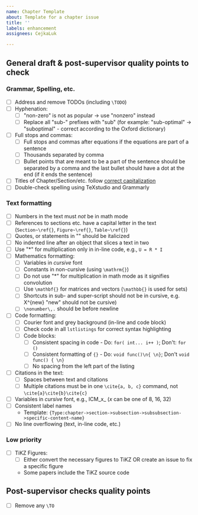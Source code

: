 ```yaml
---
name: Chapter Template
about: Template for a chapter issue
title: ''
labels: enhancement
assignees: CejkaLuk

---
```


## General draft & post-supervisor quality points to check
### Grammar, Spelling, etc.
- [ ] Address and remove TODOs (including `\TODO`)
- [ ] Hyphenation:
  - [ ] "non-zero" is not as popular -> use "nonzero" instead
  - [ ] Replace all "sub-" prefixes with "sub" (for example: "sub-optimal" -> "suboptimal" - correct according to the Oxford dictionary)
- [ ] Full stops and commas:
  - [ ] Full stops and commas after equations if the equations are part of a sentence
  - [ ] Thousands separated by comma
  - [ ] Bullet points that are meant to be a part of the sentence should be separated by a comma and the last bullet should have a dot at the end (if it ends the sentence)
- [ ] Titles of Chapter/Section/etc. follow [correct capitalization](https://ksi.fjfi.cvut.cz/aktualne/anglicky-nazev-prace-pravidla-pro-psani-velkychmalych-pismen)
- [ ] Double-check spelling using TeXstudio and Grammarly
### Text formatting
- [ ] Numbers in the text must *not* be in math mode
- [ ] References to sections etc. have a capital letter in the text (`Section~\ref{}`, `Figure~\ref{}`, `Table~\ref{}`)
- [ ] Quotes, or statements in "" should be italicized
- [ ] No indented line after an object that slices a text in two
- [ ] Use "*" for multiplication only in in-line code, e.g., `U = R * I`
- [ ] Mathematics formatting:
  - [ ] Variables in _cursive_ font
  - [ ] Constants in non-cursive (using `\mathrm{}`)
  - [ ] Do not use "*" for multiplication in math mode as it signifies convolution
  - [ ] Use `\mathbf{}` for matrices and vectors (`\mathbb{}` is used for sets)
  - [ ] Shortcuts in sub- and super-script should not be in cursive, e.g. X^{new} "new" should not be cursive)
  - [ ]  `\nonumber\,.` should be before newline
- [ ] Code formatting:
  - [ ] Courier font and grey background (in-line and code block)
  - [ ] Check code in all `lstlistings` for correct syntax highlighting
  - [ ] Code blocks:
    - [ ] Consistent spacing in code - Do: `for( int... i++ )`; Don't: `for ()`
    - [ ] Consistent formatting of `{}` - Do: `void func()\n{ \n}`; Don't `void func() { \n}`
    - [ ] No spacing from the left part of the listing
- [ ] Citations in the text:
  - [ ] Spaces between text and citations
  - [ ] Multiple citations must be in one `\cite{a, b, c}` command, not `\cite{a}\cite{b}\cite{c}`
- [ ] Variables in _cursive_ font, e.g., ICM_x_ (_x_ can be one of 8, 16, 32)
- [ ] Consistent label names
  - Template: `{Type:chapter->section->subsection->subsubsection->specific-content-name}`
- [ ] No line overflowing (text, in-line code, etc.)
### Low priority
- [ ] TiKZ Figures:
  - [ ] Either convert the necessary figures to TiKZ OR create an issue to fix a specific figure
  - Some papers include the TiKZ source code

## Post-supervisor checks quality points
- [ ] Remove any `\TO`
